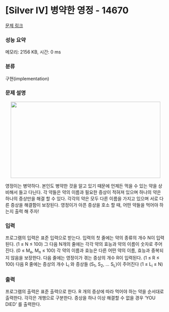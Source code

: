# [Silver IV] 병약한 영정 - 14670 

[문제 링크](https://www.acmicpc.net/problem/14670) 

### 성능 요약

메모리: 2156 KB, 시간: 0 ms

### 분류

구현(implementation)

### 문제 설명

<p style="text-align:center"><img alt="" src="https://onlinejudgeimages.s3-ap-northeast-1.amazonaws.com/problem/14670/1.png" style="height:240px; width:470px"></p>

<p>영정이는 병약하다. 본인도 병약한 것을 알고 있기 때문에 언제든 먹을 수 있는 약을 상비해서 들고 다닌다. 각 약들은 약의 이름과 필요한 증상이 적혀져 있으며 하나의 약은 하나의 증상만을 해결 할 수 있다. 각각의 약은 모두 다른 이름을 가지고 있으며 서로 다른 증상을 해결함이 보장된다. 영정이가 아픈 증상을 호소 할 때, 어떤 약들을 먹어야 하는지 출력 해 주자!</p>

### 입력 

 <p>프로그램의 입력은 표준 입력으로 받는다. 입력의 첫 줄에는 약의 종류의 개수 N이 입력된다. (1 ≤ N ≤ 100) 그 다음 N개의 줄에는 각각 약의 효능과 약의 이름이 숫자로 주어진다. (0 ≤ M<sub>e</sub>, M<sub>n</sub> ≤ 100) 각 약의 이름과 효능은 다른 어떤 약의 이름, 효능과 중복되지 않음을 보장한다. 다음 줄에는 영정이가 겪는 증상의 개수 R이 입력된다. (1 ≤ R ≤ 100) 다음 R 줄에는 증상의 개수 L<sub>i</sub> 와 증상들 (S<sub>1</sub>, S<sub>2</sub>, … S<sub>L</sub>)이 주어진다 (1 ≤ L<sub>i</sub> ≤ N)</p>

### 출력 

 <p>프로그램의 출력은 표준 출력으로 한다. R 개의 증상에 따라 먹어야 하는 약을 순서대로 출력한다. 각각은 개행으로 구분한다. 증상을 하나 이상 해결할 수 없을 경우 ‘YOU DIED’ 를 출력한다. </p>

